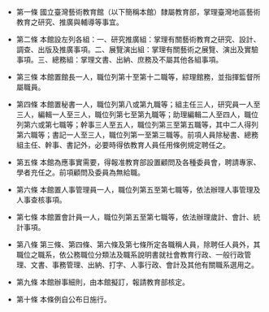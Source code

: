 * 第一條 國立臺灣藝術教育館（以下簡稱本館）隸屬教育部，掌理臺灣地區藝術教育之研究、推廣與輔導等事宜。

* 第二條 本館設左列各組：一、研究推廣組：掌理有關藝術教育之研究、設計、調查、出版及推廣事項。二、展覽演出組：掌理有關藝術之展覽、演出及實驗事項。三、總務組：掌理文書、出納、庶務及不屬其他各組事項。

* 第三條 本館置館長一人，職位列第十至第十二職等，綜理館務，並指揮監督所屬職員。

* 第四條 本館置秘書一人，職位列第八或第九職等；組主任三人，研究員一人至三人，編輯一人至三人，職位列第七至第九職等；助理編輯二人至四人，職位列第六或第七職等；幹事三人至五人，職位列第三至第五職等，其中二人得列第六職等；書記一人至三人，職位列第一至第三職等。前項人員除秘書、總務組主任、幹事、書記外，必要時得依教育人員任用條例規定聘任之。

* 第五條 本館為應事實需要，得報准教育部設置顧問及各種委員會，聘請專家、學者充任之。前項顧問及委員為無給職。

* 第六條 本館置人事管理員一人，職位列第五至第七職等，依法辦理人事管理及人事查核事項。

* 第七條 本館置會計員一人，職位列第五至第七職等，依法辦理歲計、會計、統計事項。

* 第八條 第三條、第四條、第六條及第七條所定各職稱人員，除聘任人員外，其職位之職系，依公務職位分類法及職系說明書就社會教育行政、一般行政管理、文書、事務管理、出納、打字、人事行政、會計及其他有關職系選用之。

* 第九條 本館辦事細則，由本館擬訂，報請教育部核定。

* 第十條 本條例自公布日施行。

